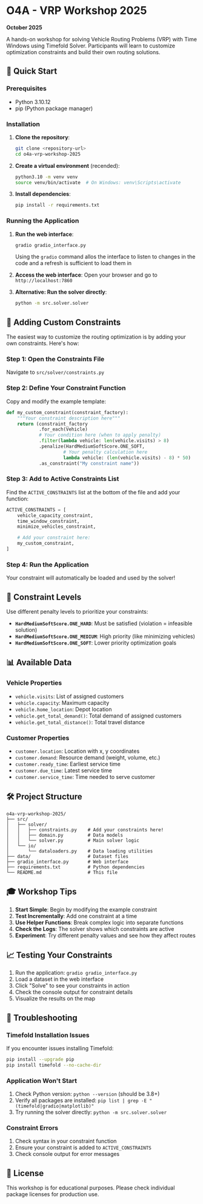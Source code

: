 # O4A - VRP Workshop 2025 
**October 2025**

A hands-on workshop for solving Vehicle Routing Problems (VRP) with Time Windows using Timefold Solver. Participants will learn to customize optimization constraints and build their own routing solutions.

## 🚀 Quick Start

### Prerequisites
- Python 3.10.12
- pip (Python package manager)

### Installation

1. **Clone the repository**:
   ```bash
   git clone <repository-url>
   cd o4a-vrp-workshop-2025
   ```

2. **Create a virtual environment** (recended):
   ```bash
   python3.10 -m venv venv
   source venv/bin/activate  # On Windows: venv\Scripts\activate
   ```

3. **Install dependencies**:
   ```bash
   pip install -r requirements.txt
   ```

### Running the Application

1. **Run the web interface**:
   ```bash
   gradio gradio_interface.py
   ```
   Using the `gradio` command allos the interface to listen to changes in the code and a refresh is sufficient to load them in
2. **Access the web interface**:
   Open your browser and go to `http://localhost:7860`

3. **Alternative: Run the solver directly**:
   ```bash
   python -m src.solver.solver
   ```

## 🎯 Adding Custom Constraints

The easiest way to customize the routing optimization is by adding your own constraints. Here's how:

### Step 1: Open the Constraints File
Navigate to `src/solver/constraints.py`

### Step 2: Define Your Constraint Function
Copy and modify the example template:

```python
def my_custom_constraint(constraint_factory):
    """Your constraint description here"""
    return (constraint_factory
            .for_each(Vehicle)
            # Your condition here (when to apply penalty)
            .filter(lambda vehicle: len(vehicle.visits) > 8)
            .penalize(HardMediumSoftScore.ONE_SOFT,
                     # Your penalty calculation here
                     lambda vehicle: (len(vehicle.visits) - 8) * 50)
            .as_constraint("My constraint name"))
```

### Step 3: Add to Active Constraints List
Find the `ACTIVE_CONSTRAINTS` list at the bottom of the file and add your function:

```python
ACTIVE_CONSTRAINTS = [
    vehicle_capacity_constraint,
    time_window_constraint,
    minimize_vehicles_constraint,

    # Add your constraint here:
    my_custom_constraint,
]
```

### Step 4: Run the Application
Your constraint will automatically be loaded and used by the solver!


## 🔧 Constraint Levels

Use different penalty levels to prioritize your constraints:

- **`HardMediumSoftScore.ONE_HARD`**: Must be satisfied (violation = infeasible solution)
- **`HardMediumSoftScore.ONE_MEDIUM`**: High priority (like minimizing vehicles)
- **`HardMediumSoftScore.ONE_SOFT`**: Lower priority optimization goals

## 📊 Available Data

### Vehicle Properties
- `vehicle.visits`: List of assigned customers
- `vehicle.capacity`: Maximum capacity
- `vehicle.home_location`: Depot location
- `vehicle.get_total_demand()`: Total demand of assigned customers
- `vehicle.get_total_distance()`: Total travel distance

### Customer Properties
- `customer.location`: Location with x, y coordinates
- `customer.demand`: Resource demand (weight, volume, etc.)
- `customer.ready_time`: Earliest service time
- `customer.due_time`: Latest service time
- `customer.service_time`: Time needed to serve customer

## 🛠️ Project Structure

```
o4a-vrp-workshop-2025/
├── src/
│   ├── solver/
│   │   ├── constraints.py    # Add your constraints here!
│   │   ├── domain.py         # Data models
│   │   └── solver.py         # Main solver logic
│   └── io/
│       └── dataloaders.py    # Data loading utilities
├── data/                     # Dataset files
├── gradio_interface.py       # Web interface
├── requirements.txt          # Python dependencies
└── README.md                 # This file
```

## 🎓 Workshop Tips

1. **Start Simple**: Begin by modifying the example constraint
2. **Test Incrementally**: Add one constraint at a time
3. **Use Helper Functions**: Break complex logic into separate functions
4. **Check the Logs**: The solver shows which constraints are active
5. **Experiment**: Try different penalty values and see how they affect routes

## 📈 Testing Your Constraints

1. Run the application: `gradio gradio_interface.py`
2. Load a dataset in the web interface
3. Click "Solve" to see your constraints in action
4. Check the console output for constraint details
5. Visualize the results on the map

## 🚨 Troubleshooting

### Timefold Installation Issues
If you encounter issues installing Timefold:
```bash
pip install --upgrade pip
pip install timefold --no-cache-dir
```

### Application Won't Start
1. Check Python version: `python --version` (should be 3.8+)
2. Verify all packages are installed: `pip list | grep -E "(timefold|gradio|matplotlib)"`
3. Try running the solver directly: `python -m src.solver.solver`

### Constraint Errors
1. Check syntax in your constraint function
2. Ensure your constraint is added to `ACTIVE_CONSTRAINTS`
3. Check console output for error messages

## 📝 License

This workshop is for educational purposes. Please check individual package licenses for production use.
